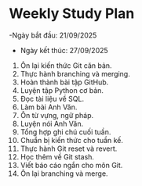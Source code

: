 # Weekly Study Plan

-Ngày bắt đầu: 21/09/2025
- Ngày kết thúc: 27/09/2025

1. Ôn lại kiến thức Git căn bản.
2. Thực hành branching và merging.
3. Hoàn thành bài tập GitHub.
4. Luyện tập Python cơ bản.
5. Đọc tài liệu về SQL.
6. Làm bài Anh Văn.
7. Ôn từ vựng, ngữ pháp.
8. Luyện nói Anh Văn.
9. Tổng hợp ghi chú cuối tuần.
10. Chuẩn bị kiến thức cho tuần kế.
11. Thực hành Git reset và revert.
12. Học thêm về Git stash.
13. Viết báo cáo ngắn cho môn Git.
14. Ôn lại branching và merge.

